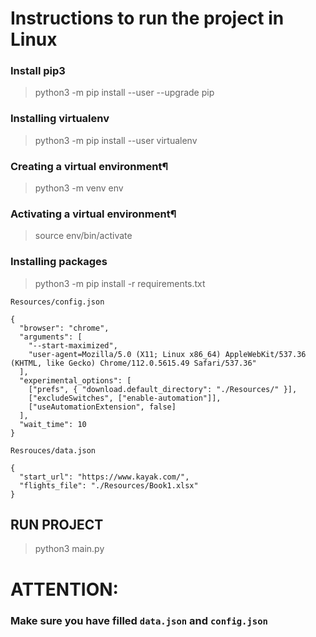 # Instructions to run the project in Linux

### Install pip3

> python3 -m pip install --user --upgrade pip

### Installing virtualenv

> python3 -m pip install --user virtualenv

### Creating a virtual environment¶

> python3 -m venv env

### Activating a virtual environment¶

> source env/bin/activate

### Installing packages

> python3 -m pip install -r requirements.txt

`Resources/config.json`

```
{
  "browser": "chrome",
  "arguments": [
    "--start-maximized",
    "user-agent=Mozilla/5.0 (X11; Linux x86_64) AppleWebKit/537.36 (KHTML, like Gecko) Chrome/112.0.5615.49 Safari/537.36"
  ],
  "experimental_options": [
    ["prefs", { "download.default_directory": "./Resources/" }],
    ["excludeSwitches", ["enable-automation"]],
    ["useAutomationExtension", false]
  ],
  "wait_time": 10
}
```

`Resrouces/data.json`

```
{
  "start_url": "https://www.kayak.com/",
  "flights_file": "./Resources/Book1.xlsx"
}
```

## RUN PROJECT

> python3 main.py

# ATTENTION:

### Make sure you have filled `data.json` and `config.json`
